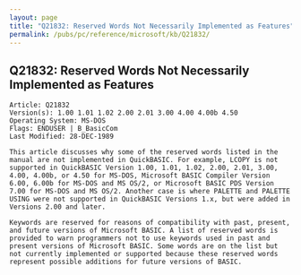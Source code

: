 ```yaml
---
layout: page
title: "Q21832: Reserved Words Not Necessarily Implemented as Features"
permalink: /pubs/pc/reference/microsoft/kb/Q21832/
---
```


## Q21832: Reserved Words Not Necessarily Implemented as Features

	Article: Q21832
	Version(s): 1.00 1.01 1.02 2.00 2.01 3.00 4.00 4.00b 4.50
	Operating System: MS-DOS
	Flags: ENDUSER | B_BasicCom
	Last Modified: 28-DEC-1989
	
	This article discusses why some of the reserved words listed in the
	manual are not implemented in QuickBASIC. For example, LCOPY is not
	supported in QuickBASIC Version 1.00, 1.01, 1.02, 2.00, 2.01, 3.00,
	4.00, 4.00b, or 4.50 for MS-DOS, Microsoft BASIC Compiler Version
	6.00, 6.00b for MS-DOS and MS OS/2, or Microsoft BASIC PDS Version
	7.00 for MS-DOS and MS OS/2. Another case is where PALETTE and PALETTE
	USING were not supported in QuickBASIC Versions 1.x, but were added in
	Versions 2.00 and later.
	
	Keywords are reserved for reasons of compatibility with past, present,
	and future versions of Microsoft BASIC. A list of reserved words is
	provided to warn programmers not to use keywords used in past and
	present versions of Microsoft BASIC. Some words are on the list but
	not currently implemented or supported because these reserved words
	represent possible additions for future versions of BASIC.
